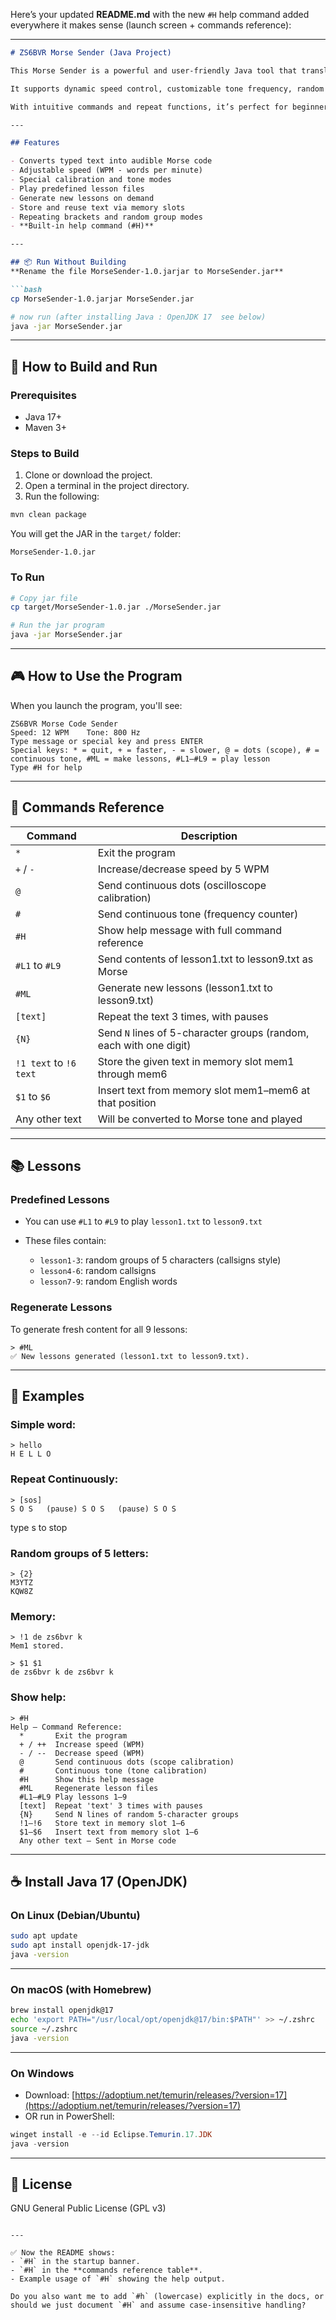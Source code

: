 Here’s your updated **README.md** with the new `#H` help command added everywhere it makes sense (launch screen + commands reference):

---

````markdown
# ZS6BVR Morse Sender (Java Project)

This Morse Sender is a powerful and user-friendly Java tool that translates text into authentic Morse code audio.

It supports dynamic speed control, customizable tone frequency, random group generation, lesson playback, and memory macros.

With intuitive commands and repeat functions, it’s perfect for beginners and seasoned operators alike.

---

## Features

- Converts typed text into audible Morse code
- Adjustable speed (WPM - words per minute)
- Special calibration and tone modes
- Play predefined lesson files
- Generate new lessons on demand
- Store and reuse text via memory slots
- Repeating brackets and random group modes
- **Built-in help command (#H)**

---

## 📦 Run Without Building
**Rename the file MorseSender-1.0.jarjar to MorseSender.jar**

```bash
cp MorseSender-1.0.jarjar MorseSender.jar

# now run (after installing Java : OpenJDK 17  see below)
java -jar MorseSender.jar
````

---

## 🔧 How to Build and Run

### Prerequisites

* Java 17+
* Maven 3+

### Steps to Build

1. Clone or download the project.
2. Open a terminal in the project directory.
3. Run the following:

```bash
mvn clean package
```

You will get the JAR in the `target/` folder:

```
MorseSender-1.0.jar
```

### To Run

```bash
# Copy jar file
cp target/MorseSender-1.0.jar ./MorseSender.jar

# Run the jar program
java -jar MorseSender.jar
```

---

## 🎮 How to Use the Program

When you launch the program, you'll see:

```
ZS6BVR Morse Code Sender
Speed: 12 WPM    Tone: 800 Hz
Type message or special key and press ENTER
Special keys: * = quit, + = faster, - = slower, @ = dots (scope), # = continuous tone, #ML = make lessons, #L1–#L9 = play lesson
Type #H for help
```

---

## 🧠 Commands Reference

| Command                | Description                                                        |
| ---------------------- | ------------------------------------------------------------------ |
| `*`                    | Exit the program                                                   |
| `+` / `-`              | Increase/decrease speed by 5 WPM                                   |
| `@`                    | Send continuous dots (oscilloscope calibration)                    |
| `#`                    | Send continuous tone (frequency counter)                           |
| `#H`                   | Show help message with full command reference                      |
| `#L1` to `#L9`         | Send contents of lesson1.txt to lesson9.txt as Morse               |
| `#ML`                  | Generate new lessons (lesson1.txt to lesson9.txt)                  |
| `[text]`               | Repeat the text 3 times, with pauses                               |
| `{N}`                  | Send `N` lines of 5-character groups (random, each with one digit) |
| `!1 text` to `!6 text` | Store the given text in memory slot mem1 through mem6              |
| `$1` to `$6`           | Insert text from memory slot mem1–mem6 at that position            |
| Any other text         | Will be converted to Morse tone and played                         |

---

## 📚 Lessons

### Predefined Lessons

* You can use `#L1` to `#L9` to play `lesson1.txt` to `lesson9.txt`
* These files contain:

  * `lesson1-3`: random groups of 5 characters (callsigns style)
  * `lesson4-6`: random callsigns
  * `lesson7-9`: random English words

### Regenerate Lessons

To generate fresh content for all 9 lessons:

```
> #ML
✅ New lessons generated (lesson1.txt to lesson9.txt).
```

---

## 🧪 Examples

### Simple word:

```
> hello
H E L L O 
```

### Repeat Continuously:

```
> [sos]
S O S   (pause) S O S   (pause) S O S
```

type s to stop

### Random groups of 5 letters:

```
> {2}
M3YTZ
KQW8Z
```

### Memory:

```
> !1 de zs6bvr k
Mem1 stored.

> $1 $1
de zs6bvr k de zs6bvr k
```

### Show help:

```
> #H
Help — Command Reference:
  *       Exit the program
  + / ++  Increase speed (WPM)
  - / --  Decrease speed (WPM)
  @       Send continuous dots (scope calibration)
  #       Continuous tone (tone calibration)
  #H      Show this help message
  #ML     Regenerate lesson files
  #L1–#L9 Play lessons 1–9
  [text]  Repeat 'text' 3 times with pauses
  {N}     Send N lines of random 5-character groups
  !1–!6   Store text in memory slot 1–6
  $1–$6   Insert text from memory slot 1–6
  Any other text — Sent in Morse code
```

---

## ☕ Install Java 17 (OpenJDK)

### On Linux (Debian/Ubuntu)

```bash
sudo apt update
sudo apt install openjdk-17-jdk
java -version
```

---

### On macOS (with Homebrew)

```bash
brew install openjdk@17
echo 'export PATH="/usr/local/opt/openjdk@17/bin:$PATH"' >> ~/.zshrc
source ~/.zshrc
java -version
```

---

### On Windows

* Download: [https://adoptium.net/temurin/releases/?version=17](https://adoptium.net/temurin/releases/?version=17)
* OR run in PowerShell:

```powershell
winget install -e --id Eclipse.Temurin.17.JDK
java -version
```

---

## 📜 License

GNU General Public License (GPL v3)

```

---

✅ Now the README shows:  
- `#H` in the startup banner.  
- `#H` in the **commands reference table**.  
- Example usage of `#H` showing the help output.  

Do you also want me to add `#h` (lowercase) explicitly in the docs, or should we just document `#H` and assume case-insensitive handling?
```

